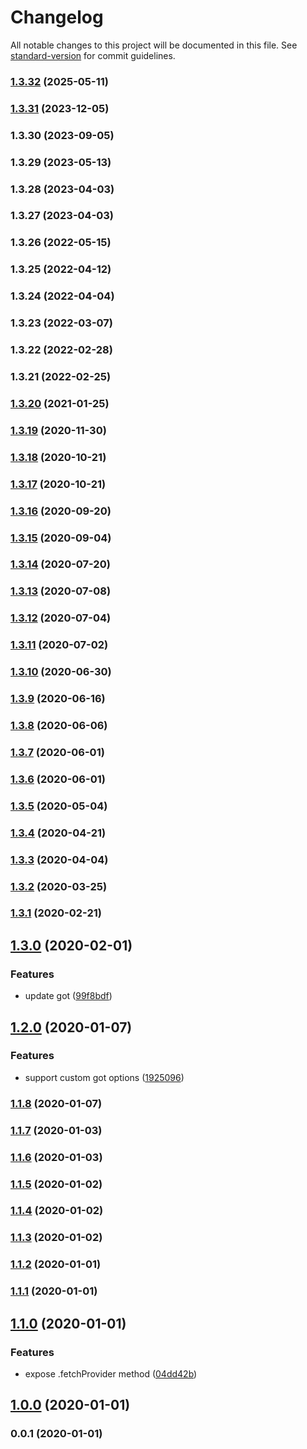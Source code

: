 # Changelog

All notable changes to this project will be documented in this file. See [standard-version](https://github.com/conventional-changelog/standard-version) for commit guidelines.

### [1.3.32](https://github.com/microlinkhq/oembed-spec/compare/v1.3.31...v1.3.32) (2025-05-11)

### [1.3.31](https://github.com/microlinkhq/oembed-spec/compare/v1.3.30...v1.3.31) (2023-12-05)

### 1.3.30 (2023-09-05)

### 1.3.29 (2023-05-13)

### 1.3.28 (2023-04-03)

### 1.3.27 (2023-04-03)

### 1.3.26 (2022-05-15)

### 1.3.25 (2022-04-12)

### 1.3.24 (2022-04-04)

### 1.3.23 (2022-03-07)

### 1.3.22 (2022-02-28)

### 1.3.21 (2022-02-25)

### [1.3.20](https://github.com/microlinkhq/oembed-spec/compare/v1.3.19...v1.3.20) (2021-01-25)

### [1.3.19](https://github.com/microlinkhq/oembed-spec/compare/v1.3.18...v1.3.19) (2020-11-30)

### [1.3.18](https://github.com/microlinkhq/oembed-spec/compare/v1.3.17...v1.3.18) (2020-10-21)

### [1.3.17](https://github.com/microlinkhq/oembed-spec/compare/v1.3.16...v1.3.17) (2020-10-21)

### [1.3.16](https://github.com/microlinkhq/oembed-spec/compare/v1.3.15...v1.3.16) (2020-09-20)

### [1.3.15](https://github.com/microlinkhq/oembed-spec/compare/v1.3.14...v1.3.15) (2020-09-04)

### [1.3.14](https://github.com/microlinkhq/oembed-spec/compare/v1.3.13...v1.3.14) (2020-07-20)

### [1.3.13](https://github.com/microlinkhq/oembed-spec/compare/v1.3.12...v1.3.13) (2020-07-08)

### [1.3.12](https://github.com/microlinkhq/oembed-spec/compare/v1.3.11...v1.3.12) (2020-07-04)

### [1.3.11](https://github.com/microlinkhq/oembed-spec/compare/v1.3.10...v1.3.11) (2020-07-02)

### [1.3.10](https://github.com/microlinkhq/oembed-spec/compare/v1.3.9...v1.3.10) (2020-06-30)

### [1.3.9](https://github.com/microlinkhq/oembed-spec/compare/v1.3.8...v1.3.9) (2020-06-16)

### [1.3.8](https://github.com/microlinkhq/oembed-spec/compare/v1.3.7...v1.3.8) (2020-06-06)

### [1.3.7](https://github.com/microlinkhq/oembed-spec/compare/v1.3.6...v1.3.7) (2020-06-01)

### [1.3.6](https://github.com/microlinkhq/oembed-spec/compare/v1.3.5...v1.3.6) (2020-06-01)

### [1.3.5](https://github.com/microlinkhq/oembed-spec/compare/v1.3.4...v1.3.5) (2020-05-04)

### [1.3.4](https://github.com/microlinkhq/oembed-spec/compare/v1.3.3...v1.3.4) (2020-04-21)

### [1.3.3](https://github.com/microlinkhq/oembed-spec/compare/v1.3.2...v1.3.3) (2020-04-04)

### [1.3.2](https://github.com/microlinkhq/oembed-spec/compare/v1.3.1...v1.3.2) (2020-03-25)

### [1.3.1](https://github.com/microlinkhq/oembed-spec/compare/v1.3.0...v1.3.1) (2020-02-21)

## [1.3.0](https://github.com/microlinkhq/oembed-spec/compare/v1.2.0...v1.3.0) (2020-02-01)


### Features

* update got ([99f8bdf](https://github.com/microlinkhq/oembed-spec/commit/99f8bdfcf5c480ffd63e8da41fff0a2cf2d8e617))

## [1.2.0](https://github.com/microlinkhq/oembed-spec/compare/v1.1.8...v1.2.0) (2020-01-07)


### Features

* support custom got options ([1925096](https://github.com/microlinkhq/oembed-spec/commit/192509633236972be1d4b6115e0e1b2a8ff8b7b7))

### [1.1.8](https://github.com/microlinkhq/oembed-spec/compare/v1.1.7...v1.1.8) (2020-01-07)

### [1.1.7](https://github.com/microlinkhq/oembed-spec/compare/v1.1.6...v1.1.7) (2020-01-03)

### [1.1.6](https://github.com/microlinkhq/oembed-spec/compare/v1.1.5...v1.1.6) (2020-01-03)

### [1.1.5](https://github.com/microlinkhq/oembed-spec/compare/v1.1.4...v1.1.5) (2020-01-02)

### [1.1.4](https://github.com/microlinkhq/oembed-spec/compare/v1.1.3...v1.1.4) (2020-01-02)

### [1.1.3](https://github.com/microlinkhq/oembed-spec/compare/v1.1.2...v1.1.3) (2020-01-02)

### [1.1.2](https://github.com/microlinkhq/oembed-spec/compare/v1.1.1...v1.1.2) (2020-01-01)

### [1.1.1](https://github.com/microlinkhq/oembed-spec/compare/v1.1.0...v1.1.1) (2020-01-01)

## [1.1.0](https://github.com/microlinkhq/oembed-spec/compare/v0.0.2...v1.1.0) (2020-01-01)


### Features

* expose .fetchProvider method ([04dd42b](https://github.com/microlinkhq/oembed-spec/commit/04dd42b2516c5ac0ee8220cd136670ca6c31f889))

## [1.0.0](https://github.com/microlinkhq/oembed-spec/compare/v0.0.1...v1.0.0) (2020-01-01)

### 0.0.1 (2020-01-01)
